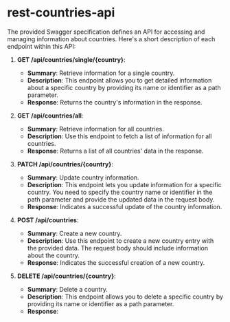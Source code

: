 # rest-countries-api
 
The provided Swagger specification defines an API for accessing and managing information about countries. Here's a short description of each endpoint within this API:

1. **GET /api/countries/single/{country}**:
   - **Summary**: Retrieve information for a single country.
   - **Description**: This endpoint allows you to get detailed information about a specific country by providing its name or identifier as a path parameter.
   - **Response**: Returns the country's information in the response.

2. **GET /api/countries/all**:
   - **Summary**: Retrieve information for all countries.
   - **Description**: Use this endpoint to fetch a list of information for all countries.
   - **Response**: Returns a list of all countries' data in the response.

3. **PATCH /api/countries/{country}**:
   - **Summary**: Update country information.
   - **Description**: This endpoint lets you update information for a specific country. You need to specify the country name or identifier in the path parameter and provide the updated data in the request body.
   - **Response**: Indicates a successful update of the country information.

4. **POST /api/countries**:
   - **Summary**: Create a new country.
   - **Description**: Use this endpoint to create a new country entry with the provided data. The request body should include information about the country.
   - **Response**: Indicates the successful creation of a new country.

5. **DELETE /api/countries/{country}**:
   - **Summary**: Delete a country.
   - **Description**: This endpoint allows you to delete a specific country by providing its name or identifier as a path parameter.
   - **Response**:
